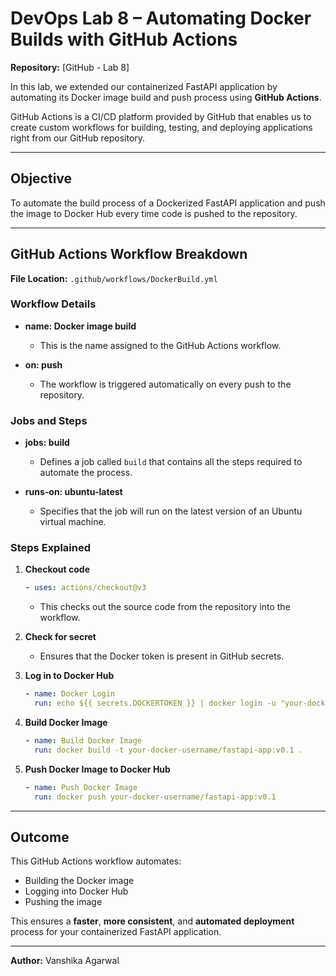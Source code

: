 # DevOps Lab 8 – Automating Docker Builds with GitHub Actions

**Repository:** [GitHub - Lab 8]

In this lab, we extended our containerized FastAPI application by automating its Docker image build and push process using **GitHub Actions**.

GitHub Actions is a CI/CD platform provided by GitHub that enables us to create custom workflows for building, testing, and deploying applications right from our GitHub repository.

---

## Objective

To automate the build process of a Dockerized FastAPI application and push the image to Docker Hub every time code is pushed to the repository.

---

## GitHub Actions Workflow Breakdown

**File Location:** `.github/workflows/DockerBuild.yml`

### Workflow Details

- **name: Docker image build**
  - This is the name assigned to the GitHub Actions workflow.

- **on: push**
  - The workflow is triggered automatically on every push to the repository.

### Jobs and Steps

- **jobs: build**
  - Defines a job called `build` that contains all the steps required to automate the process.

- **runs-on: ubuntu-latest**
  - Specifies that the job will run on the latest version of an Ubuntu virtual machine.

### Steps Explained

1. **Checkout code**
   ```yaml
   - uses: actions/checkout@v3
   ```
   - This checks out the source code from the repository into the workflow.

2. **Check for secret**
   - Ensures that the Docker token is present in GitHub secrets.

3. **Log in to Docker Hub**
   ```yaml
   - name: Docker Login
     run: echo ${{ secrets.DOCKERTOKEN }} | docker login -u "your-docker-username" --password-stdin
   ```

4. **Build Docker Image**
   ```yaml
   - name: Build Docker Image
     run: docker build -t your-docker-username/fastapi-app:v0.1 .
   ```

5. **Push Docker Image to Docker Hub**
   ```yaml
   - name: Push Docker Image
     run: docker push your-docker-username/fastapi-app:v0.1
   ```

---

## Outcome

This GitHub Actions workflow automates:
- Building the Docker image
- Logging into Docker Hub
- Pushing the image

This ensures a **faster**, **more consistent**, and **automated deployment** process for your containerized FastAPI application.

---
**Author:** Vanshika Agarwal
